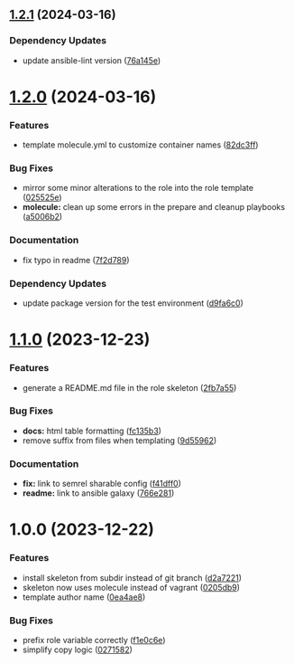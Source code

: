 ## [1.2.1](https://github.com/gliech/ansible-role-skeleton/compare/v1.2.0...v1.2.1) (2024-03-16)


### Dependency Updates

* update ansible-lint version ([76a145e](https://github.com/gliech/ansible-role-skeleton/commit/76a145e511234ce2e036d96745d51f05f28575a7))

# [1.2.0](https://github.com/gliech/ansible-role-skeleton/compare/v1.1.0...v1.2.0) (2024-03-16)


### Features

* template molecule.yml to customize container names ([82dc3ff](https://github.com/gliech/ansible-role-skeleton/commit/82dc3ff88fb474de5f7ae9a1f4bd1ff0e005d019))


### Bug Fixes

* mirror some minor alterations to the role into the role template ([025525e](https://github.com/gliech/ansible-role-skeleton/commit/025525e36bf1c3c4349f2a8d7e3aad4db44608ab))
* **molecule:** clean up some errors in the prepare and cleanup playbooks ([a5006b2](https://github.com/gliech/ansible-role-skeleton/commit/a5006b2813084f93593fd5d8704675e71de900a2))


### Documentation

* fix typo in readme ([7f2d789](https://github.com/gliech/ansible-role-skeleton/commit/7f2d789995cd6b5a3c9b20c91130cca91a88f6d1))


### Dependency Updates

* update package version for the test environment ([d9fa6c0](https://github.com/gliech/ansible-role-skeleton/commit/d9fa6c0f525da8cb6e614bd7ee26df70f948ae2f))

# [1.1.0](https://github.com/gliech/ansible-role-skeleton/compare/v1.0.0...v1.1.0) (2023-12-23)


### Features

* generate a README.md file in the role skeleton ([2fb7a55](https://github.com/gliech/ansible-role-skeleton/commit/2fb7a55b6304a0a79810889d35c092be465ec4b9))


### Bug Fixes

* **docs:** html table formatting ([fc135b3](https://github.com/gliech/ansible-role-skeleton/commit/fc135b314e13ddb4dce4069d8779044ce3c72914))
* remove suffix from files when templating ([9d55962](https://github.com/gliech/ansible-role-skeleton/commit/9d55962a8f4854150d11d4c7cf379b6eabc87372))


### Documentation

* **fix:** link to semrel sharable config ([f41dff0](https://github.com/gliech/ansible-role-skeleton/commit/f41dff013e36a015df2a5efb72c06000b1b03bb1))
* **readme:** link to ansible galaxy ([766e281](https://github.com/gliech/ansible-role-skeleton/commit/766e28198d1fdd76c2ea4e1aed65e58b62e936e5))

# 1.0.0 (2023-12-22)


### Features

* install skeleton from subdir instead of git branch ([d2a7221](https://github.com/gliech/ansible-role-skeleton/commit/d2a72210e4b359d8bd20a86baededa9b6042471b))
* skeleton now uses molecule instead of vagrant ([0205db9](https://github.com/gliech/ansible-role-skeleton/commit/0205db9eb34faff5a113a2a7e1c31213cb36b536))
* template author name ([0ea4ae8](https://github.com/gliech/ansible-role-skeleton/commit/0ea4ae88b6e492b4d0d78e5f9dd76a98b9d2348e))


### Bug Fixes

* prefix role variable correctly ([f1e0c6e](https://github.com/gliech/ansible-role-skeleton/commit/f1e0c6ea6b8773d38cda6093d85b89f087c23f87))
* simplify copy logic ([0271582](https://github.com/gliech/ansible-role-skeleton/commit/0271582ddbecfb892ea784db2541f6c22b51c48b))

